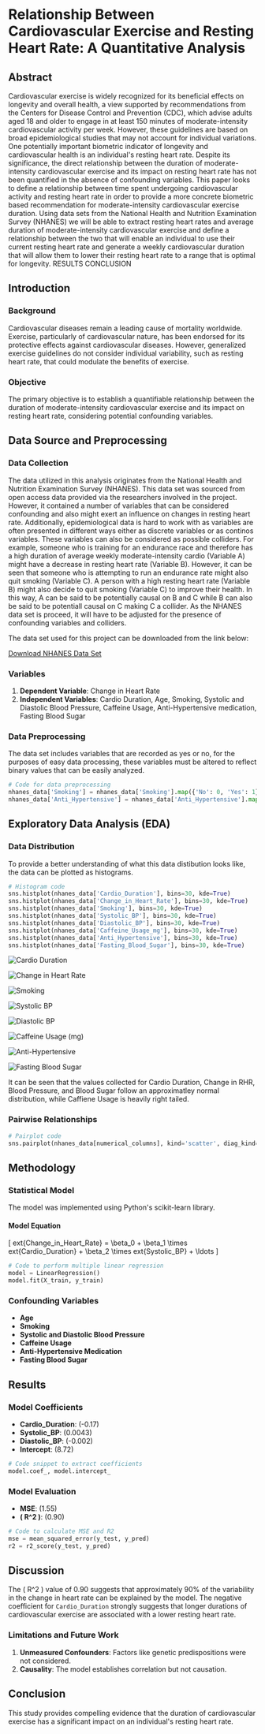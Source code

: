 
# Relationship Between Cardiovascular Exercise and Resting Heart Rate: A Quantitative Analysis

## Abstract

Cardiovascular exercise is widely recognized for its beneficial effects on longevity and overall health, a view supported by recommendations from the Centers for Disease Control and Prevention (CDC), which advise adults aged 18 and older to engage in at least 150 minutes of moderate-intensity cardiovascular activity per week. However, these guidelines are based on broad epidemiological studies that may not account for individual variations. One potentially important biometric indicator of longevity and cardiovascular health is an individual's resting heart rate. Despite its significance, the direct relationship between the duration of moderate-intensity cardiovascular exercise and its impact on resting heart rate has not been quantified in the absence of confounding variables. This paper looks to define a relationship between time spent undergoing cardiovascular activity and resting heart rate in order to provide a more concrete biometric based recommendation for moderate-intensity cardiovascular exercise duration.  Using data sets from the National Health and Nutrition Examination Survey (NHANES) we will be able to extract resting heart rates and average duration of moderate-intensity cardiovascular exercise and define a relationship between the two that will enable an individual to use their current resting heart rate and generate a weekly cardiovascular duration that will allow them to lower their resting heart rate to a range that is optimal for longevity. 
RESULTS
CONCLUSION


## Introduction

### Background

Cardiovascular diseases remain a leading cause of mortality worldwide. Exercise, particularly of cardiovascular nature, has been endorsed for its protective effects against cardiovascular diseases. However, generalized exercise guidelines do not consider individual variability, such as resting heart rate, that could modulate the benefits of exercise.

### Objective

The primary objective is to establish a quantifiable relationship between the duration of moderate-intensity cardiovascular exercise and its impact on resting heart rate, considering potential confounding variables.

## Data Source and Preprocessing

### Data Collection

The data utilized in this analysis originates from the National Health and Nutrition Examination Survey (NHANES). This data set was sourced from open access data provided via the researchers involved in the project. However, it contained a number of variables that can be considered confounding and also might exert an influence on changes in resting heart rate. Additionally, epidemiological data is hard to work with as variables are often presented in different ways either as discrete variables or as continos variables. These variables can also be considered as possible colliders. For example, someone who is training for an endurance race and therefore has a high duration of average weekly moderate-intensity cardio (Variable A) might have a decrease in resting heart rate (Variable B). However, it can be seen that someone who is attempting to run an endurance rate might also quit smoking (Variable C). A person with a high resting heart rate (Variable B) might also decide to quit smoking (Variable C) to improve their health. In this way, A can be said to be potentially causal on B and C while B can also be said to be potentiall causal on C making C a collider. As the NHANES data set is proceed, it will have to be adjusted for the presence of confounding variables and colliders.

The data set used for this project can be downloaded from the link below:

[Download NHANES Data Set](https://github.com/Cjcapiola/Causal-Question-RHR-and-exercise/raw/main/NHANES%20Data%20Set.xlsx)


### Variables

1. **Dependent Variable**: Change in Heart Rate
2. **Independent Variables**: Cardio Duration, Age, Smoking, Systolic and Diastolic Blood Pressure, Caffeine Usage, Anti-Hypertensive medication, Fasting Blood Sugar

### Data Preprocessing

The data set includes variables that are recorded as yes or no, for the purposes of easy data processing, these variables must be altered to reflect binary values that can be easily analyzed.

```python
# Code for data preprocessing
nhanes_data['Smoking'] = nhanes_data['Smoking'].map({'No': 0, 'Yes': 1})
nhanes_data['Anti_Hypertensive'] = nhanes_data['Anti_Hypertensive'].map({'No': 0, 'Yes': 1})
```

## Exploratory Data Analysis (EDA)

### Data Distribution

To provide a better understanding of what this data distibution looks like, the data can be plotted as histograms.
```python
# Histogram code
sns.histplot(nhanes_data['Cardio_Duration'], bins=30, kde=True)
sns.histplot(nhanes_data['Change_in_Heart_Rate'], bins=30, kde=True)
sns.histplot(nhanes_data['Smoking'], bins=30, kde=True)
sns.histplot(nhanes_data['Systolic_BP'], bins=30, kde=True)
sns.histplot(nhanes_data['Diastolic_BP'], bins=30, kde=True)
sns.histplot(nhanes_data['Caffeine_Usage_mg'], bins=30, kde=True)
sns.histplot(nhanes_data['Anti_Hypertensive'], bins=30, kde=True)
sns.histplot(nhanes_data['Fasting_Blood_Sugar'], bins=30, kde=True)	

```

![Cardio Duration](https://github.com/Cjcapiola/Causal-Question-RHR-and-exercise/raw/main/Cardio_Duration_histogram.png)

![Change in Heart Rate](https://github.com/Cjcapiola/Causal-Question-RHR-and-exercise/raw/main/Change_in_Heart_Rate_histogram.png)

![Smoking](https://github.com/Cjcapiola/Causal-Question-RHR-and-exercise/raw/main/Smoking_histogram.png)

![Systolic BP](https://github.com/Cjcapiola/Causal-Question-RHR-and-exercise/raw/main/Systolic_BP_histogram.png)

![Diastolic BP](https://github.com/Cjcapiola/Causal-Question-RHR-and-exercise/raw/main/Diastolic_BP_histogram.png)

![Caffeine Usage (mg)](https://github.com/Cjcapiola/Causal-Question-RHR-and-exercise/raw/main/Caffeine_Usage_mg_histogram.png)

![Anti-Hypertensive](https://github.com/Cjcapiola/Causal-Question-RHR-and-exercise/raw/main/Anti_Hypertensive_histogram.png)

![Fasting Blood Sugar](https://github.com/Cjcapiola/Causal-Question-RHR-and-exercise/raw/main/Fasting_Blood_Sugar_histogram.png)

It can be seen that the values collected for Cardio Duration, Change in RHR, Blood Pressure, and Blood Sugar follow an approximatley normal distribution, while Caffiene Usage is heavily right tailed.
### Pairwise Relationships

```python
# Pairplot code
sns.pairplot(nhanes_data[numerical_columns], kind='scatter', diag_kind='kde')
```

## Methodology

### Statistical Model

The model was implemented using Python's scikit-learn library.

#### Model Equation

\[
	ext{Change\_in\_Heart\_Rate} = \beta_0 + \beta_1 \times 	ext{Cardio\_Duration} + \beta_2 \times 	ext{Systolic\_BP} + \ldots
\]

```python
# Code to perform multiple linear regression
model = LinearRegression()
model.fit(X_train, y_train)
```

### Confounding Variables

- **Age**
- **Smoking**
- **Systolic and Diastolic Blood Pressure**
- **Caffeine Usage**
- **Anti-Hypertensive Medication**
- **Fasting Blood Sugar**

## Results

### Model Coefficients

- **Cardio_Duration**: \(-0.17\)
- **Systolic_BP**: \(0.0043\)
- **Diastolic_BP**: \(-0.002\)
- **Intercept**: \(8.72\)

```python
# Code snippet to extract coefficients
model.coef_, model.intercept_
```

### Model Evaluation

- **MSE**: \(1.55\)
- **\( R^2 \)**: \(0.90\)

```python
# Code to calculate MSE and R2
mse = mean_squared_error(y_test, y_pred)
r2 = r2_score(y_test, y_pred)
```

## Discussion

The \( R^2 \) value of 0.90 suggests that approximately 90% of the variability in the change in heart rate can be explained by the model. The negative coefficient for `Cardio_Duration` strongly suggests that longer durations of cardiovascular exercise are associated with a lower resting heart rate.

### Limitations and Future Work

1. **Unmeasured Confounders**: Factors like genetic predispositions were not considered.
2. **Causality**: The model establishes correlation but not causation.

## Conclusion

This study provides compelling evidence that the duration of cardiovascular exercise has a significant impact on an individual's resting heart rate.
